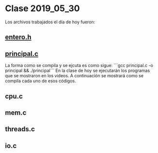 # Clase 2019_05_30

Los archivos trabajados el día de hoy fueron:

## [entero.h](entero.h)
## [principal.c](principal.c)

La forma como se compila y se ejcuta es como sigue:
´´´gcc principal.c -o principal && ./principal´´´
En la clase de hoy se ejecutarán los programas que se mostraron en los videos. A continuación se mostrará como se compila cada uno de esos códigos.

## cpu.c

## mem.c

## threads.c

## io.c

